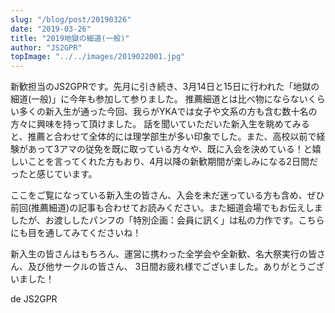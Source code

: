 ```yaml
---
slug: "/blog/post/20190326"
date: "2019-03-26"
title: "2019地獄の細道(一般)"
author: "JS2GPR"
topImage: "../../images/2019022001.jpg"
---
```

新歓担当のJS2GPRです。先月に引き続き、3月14日と15日に行われた「地獄の細道(一般)」に今年も参加して参りました。
推薦細道とは比べ物にならないくらい多くの新入生が通った今回、我らがYKAでは女子や文系の方も含む数十名の方々に興味を持って頂けました。
話を聞いていただいた新入生を眺めてみると、推薦と合わせて全体的には理学部生が多い印象でした。また、高校以前で経験があって3アマの従免を既に取っている方々や、既に入会を決めている！と嬉しいことを言ってくれた方もおり、4月以降の新歓期間が楽しみになる2日間だったと感じています。

ここをご覧になっている新入生の皆さん、入会を未だ迷っている方も含め、ぜひ前回(推薦細道)の記事も合わせてお読みください。また細道会場でもお伝えしましたが、お渡ししたパンフの「特別企画：会員に訊く」は私の力作です。こちらにも目を通してみてくださいね！

新入生の皆さんはもちろん、運営に携わった全学会や全新歓、名大祭実行の皆さん、及び他サークルの皆さん、
3日間お疲れ様でございました。ありがとうございました！

de JS2GPR